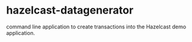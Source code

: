# hazelcast-datagenerator
 command line application to create transactions into the Hazelcast demo application.
